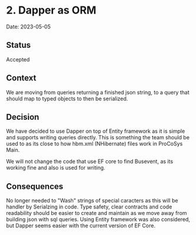 # 2. Dapper as ORM

Date: 2023-05-05

## Status

Accepted

## Context

We are moving from queries returning a finished json string, to a query that should map to typed objects to then be
serialized.

## Decision

We have decided to use Dapper on top of Entity framework as it is simple and supports writing queries directly. This is
something the team should be used to as its close to how hbm.xml (NHibernate) files work in ProCoSys Main.

We will not change the code that use EF core to find Busevent, as its working fine and also is used for writing.

## Consequences

No longer needed to "Wash" strings of special caracters as this will be handler by Serialzing in code.
Type safety, clear contracts and code readability should be easier to create and maintain as we move away from building
json with sql queries. Using Entity framework was also considered, but Dapper seems easier with the current version of
EF Core. 
